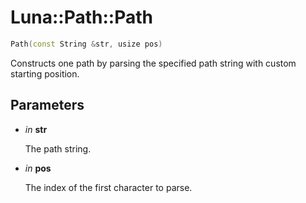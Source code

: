 # Luna::Path::Path

```c++
Path(const String &str, usize pos)
```

Constructs one path by parsing the specified path string with custom starting position. 



## Parameters
* *in* **str**

    The path string. 

* *in* **pos**

    The index of the first character to parse. 

